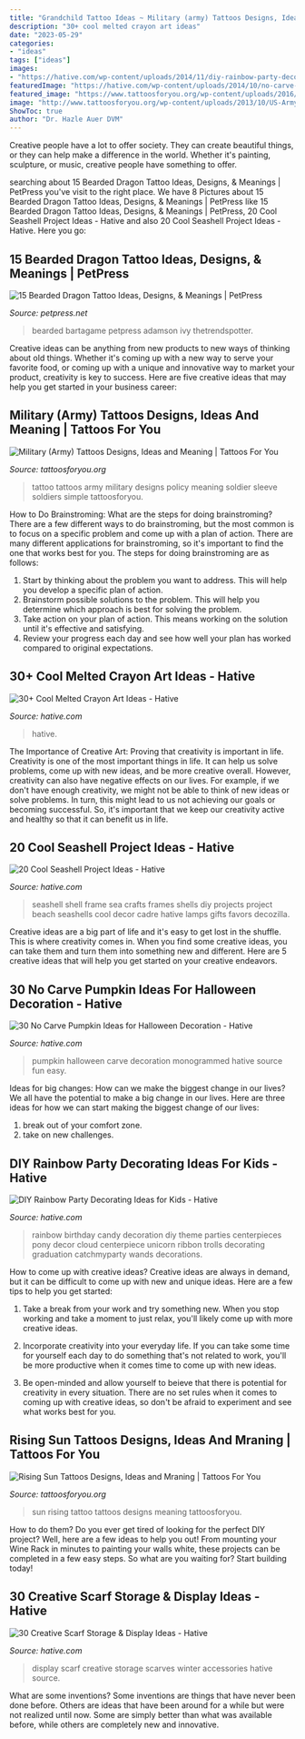 ```yaml
---
title: "Grandchild Tattoo Ideas ~ Military (army) Tattoos Designs, Ideas And Meaning"
description: "30+ cool melted crayon art ideas"
date: "2023-05-29"
categories:
- "ideas"
tags: ["ideas"]
images:
- "https://hative.com/wp-content/uploads/2014/11/diy-rainbow-party-decorating-ideas/4-candy-decoration.jpg"
featuredImage: "https://hative.com/wp-content/uploads/2014/10/no-carve-pumpkin-ideas/3-monogrammed-pumpkin.jpg"
featured_image: "https://www.tattoosforyou.org/wp-content/uploads/2016/03/Rising-Sun-Tattoo-Images.jpg"
image: "http://www.tattoosforyou.org/wp-content/uploads/2013/10/US-Army-Tattoo-Designs-769x1024.jpg"
ShowToc: true
author: "Dr. Hazle Auer DVM"
---
```



Creative people have a lot to offer society. They can create beautiful things, or they can help make a difference in the world. Whether it's painting, sculpture, or music, creative people have something to offer.

	

		
searching about 15 Bearded Dragon Tattoo Ideas, Designs, &amp; Meanings | PetPress you've visit to the right place. We have 8 Pictures about 15 Bearded Dragon Tattoo Ideas, Designs, &amp; Meanings | PetPress like 15 Bearded Dragon Tattoo Ideas, Designs, &amp; Meanings | PetPress, 20 Cool Seashell Project Ideas - Hative and also 20 Cool Seashell Project Ideas - Hative. Here you go:
		
    
## 15 Bearded Dragon Tattoo Ideas, Designs, &amp; Meanings | PetPress

<img loading=lazy src="https://cdn.petpress.net/wp-content/uploads/2020/03/12025526/Bearded-Dragon-Tattoo-idea-1.jpg" onerror="this.onerror=null;this.src='https://tse4.mm.bing.net/th?id=OIP.GmqMOG7f-j4zy2DIHZAAeAAAAA&amp;pid=15.1';" alt="15 Bearded Dragon Tattoo Ideas, Designs, &amp; Meanings | PetPress">

_Source: petpress.net_

>bearded bartagame petpress adamson ivy thetrendspotter. 

	

Creative ideas can be anything from new products to new ways of thinking about old things. Whether it's coming up with a new way to serve your favorite food, or coming up with a unique and innovative way to market your product, creativity is key to success. Here are five creative ideas that may help you get started in your business career: 

    
## Military (Army) Tattoos Designs, Ideas And Meaning | Tattoos For You

<img loading=lazy src="http://www.tattoosforyou.org/wp-content/uploads/2013/10/US-Army-Tattoo-Designs-769x1024.jpg" onerror="this.onerror=null;this.src='https://tse4.mm.bing.net/th?id=OIP.knRZP6WWleOpMJ7XZMFIagHaJ3&amp;pid=15.1';" alt="Military (Army) Tattoos Designs, Ideas and Meaning | Tattoos For You">

_Source: tattoosforyou.org_

>tattoo tattoos army military designs policy meaning soldier sleeve soldiers simple tattoosforyou. 

	

How to Do Brainstroming: What are the steps for doing brainstroming?
There are a few different ways to do brainstroming, but the most common is to focus on a specific problem and come up with a plan of action. There are many different applications for brainstroming, so it's important to find the one that works best for you. The steps for doing brainstroming are as follows: 
1. Start by thinking about the problem you want to address. This will help you develop a specific plan of action.
2. Brainstorm possible solutions to the problem. This will help you determine which approach is best for solving the problem.
3. Take action on your plan of action. This means working on the solution until it's effective and satisfying. 
4. Review your progress each day and see how well your plan has worked compared to original expectations.

    
## 30+ Cool Melted Crayon Art Ideas - Hative

<img loading=lazy src="http://hative.com/wp-content/uploads/2014/04/melted-crayon-art/10-gymnastics.jpg" onerror="this.onerror=null;this.src='https://tse1.mm.bing.net/th?id=OIP.znXxIh5UvBw51Ktxt235XgHaJ4&amp;pid=15.1';" alt="30+ Cool Melted Crayon Art Ideas - Hative">

_Source: hative.com_

>hative. 

	

The Importance of Creative Art: Proving that creativity is important in life.
Creativity is one of the most important things in life. It can help us solve problems, come up with new ideas, and be more creative overall. However, creativity can also have negative effects on our lives. For example, if we don't have enough creativity, we might not be able to think of new ideas or solve problems. In turn, this might lead to us not achieving our goals or becoming successful. So, it's important that we keep our creativity active and healthy so that it can benefit us in life.

    
## 20 Cool Seashell Project Ideas - Hative

<img loading=lazy src="https://hative.com/wp-content/uploads/2014/12/seashell-project-ideas/11-sea-shell-photo-frame.jpg" onerror="this.onerror=null;this.src='https://tse4.mm.bing.net/th?id=OIP.zg4oFNNHPHchdF10OVI2mQHaJ4&amp;pid=15.1';" alt="20 Cool Seashell Project Ideas - Hative">

_Source: hative.com_

>seashell shell frame sea crafts frames shells diy projects project beach seashells cool decor cadre hative lamps gifts favors decozilla. 

	

Creative ideas are a big part of life and it's easy to get lost in the shuffle. This is where creativity comes in. When you find some creative ideas, you can take them and turn them into something new and different. Here are 5 creative ideas that will help you get started on your creative endeavors.

    
## 30 No Carve Pumpkin Ideas For Halloween Decoration - Hative

<img loading=lazy src="https://hative.com/wp-content/uploads/2014/10/no-carve-pumpkin-ideas/3-monogrammed-pumpkin.jpg" onerror="this.onerror=null;this.src='https://tse4.mm.bing.net/th?id=OIP.RLIi6r2IJL7LTAVcIEY5kwHaJ4&amp;pid=15.1';" alt="30 No Carve Pumpkin Ideas for Halloween Decoration - Hative">

_Source: hative.com_

>pumpkin halloween carve decoration monogrammed hative source fun easy. 

	

Ideas for big changes: How can we make the biggest change in our lives?
We all have the potential to make a big change in our lives. Here are three ideas for how we can start making the biggest change of our lives:
1. break out of your comfort zone.
2. take on new challenges.

    
## DIY Rainbow Party Decorating Ideas For Kids - Hative

<img loading=lazy src="https://hative.com/wp-content/uploads/2014/11/diy-rainbow-party-decorating-ideas/4-candy-decoration.jpg" onerror="this.onerror=null;this.src='https://tse2.mm.bing.net/th?id=OIP.GfTxgQhCKywEmuWykiSTCAHaLG&amp;pid=15.1';" alt="DIY Rainbow Party Decorating Ideas for Kids - Hative">

_Source: hative.com_

>rainbow birthday candy decoration diy theme parties centerpieces pony decor cloud centerpiece unicorn ribbon trolls decorating graduation catchmyparty wands decorations. 

	

How to come up with creative ideas?
Creative ideas are always in demand, but it can be difficult to come up with new and unique ideas. Here are a few tips to help you get started:
1. Take a break from your work and try something new. When you stop working and take a moment to just relax, you'll likely come up with more creative ideas.

2. Incorporate creativity into your everyday life. If you can take some time for yourself each day to do something that's not related to work, you'll be more productive when it comes time to come up with new ideas.

3. Be open-minded and allow yourself to beieve that there is potential for creativity in every situation. There are no set rules when it comes to coming up with creative ideas, so don't be afraid to experiment and see what works best for you.

    
## Rising Sun Tattoos Designs, Ideas And Mraning | Tattoos For You

<img loading=lazy src="https://www.tattoosforyou.org/wp-content/uploads/2016/03/Rising-Sun-Tattoo-Images.jpg" onerror="this.onerror=null;this.src='https://tse2.mm.bing.net/th?id=OIP.bYaVkymKye83oVvQLFRJkAHaNr&amp;pid=15.1';" alt="Rising Sun Tattoos Designs, Ideas and Mraning | Tattoos For You">

_Source: tattoosforyou.org_

>sun rising tattoo tattoos designs meaning tattoosforyou. 

	

How to do them?
Do you ever get tired of looking for the perfect DIY project? Well, here are a few ideas to help you out! From mounting your Wine Rack in minutes to painting your walls white, these projects can be completed in a few easy steps. So what are you waiting for? Start building today!

    
## 30 Creative Scarf Storage &amp; Display Ideas - Hative

<img loading=lazy src="https://hative.com/wp-content/uploads/2015/03/scarf-storage-ideas/5-creative-scarf-storage-and-display-ideas.jpg" onerror="this.onerror=null;this.src='https://tse3.mm.bing.net/th?id=OIP.C7vsjFHEckY2RiPxWHCaIwHaOn&amp;pid=15.1';" alt="30 Creative Scarf Storage &amp; Display Ideas - Hative">

_Source: hative.com_

>display scarf creative storage scarves winter accessories hative source. 

	

What are some inventions?
Some inventions are things that have never been done before. Others are ideas that have been around for a while but were not realized until now. Some are simply better than what was available before, while others are completely new and innovative.

